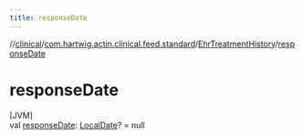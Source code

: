 ```yaml
---
title: responseDate
---
```

//[clinical](../../../index.html)/[com.hartwig.actin.clinical.feed.standard](../index.html)/[EhrTreatmentHistory](index.html)/[responseDate](response-date.html)



# responseDate



[JVM]\
val [responseDate](response-date.html): [LocalDate](https://docs.oracle.com/javase/8/docs/api/java/time/LocalDate.html)? = null




